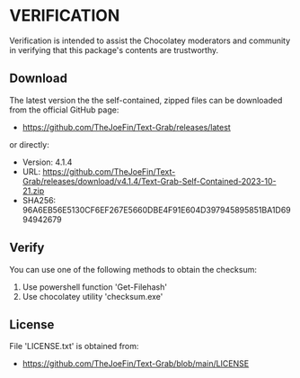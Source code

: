 # VERIFICATION
Verification is intended to assist the Chocolatey moderators and community in verifying that this package's contents are trustworthy.

## Download
The latest version the the self-contained, zipped files can be downloaded from 
the official GitHub page:
- https://github.com/TheJoeFin/Text-Grab/releases/latest

or directly:
- Version: 4.1.4
- URL: https://github.com/TheJoeFin/Text-Grab/releases/download/v4.1.4/Text-Grab-Self-Contained-2023-10-21.zip
- SHA256: 96A6EB56E5130CF6EF267E5660DBE4F91E604D397945895851BA1D6994942679

## Verify
You can use one of the following methods to obtain the checksum:
1. Use powershell function 'Get-Filehash'
2. Use chocolatey utility 'checksum.exe'


## License
File 'LICENSE.txt' is obtained from:
- https://github.com/TheJoeFin/Text-Grab/blob/main/LICENSE
